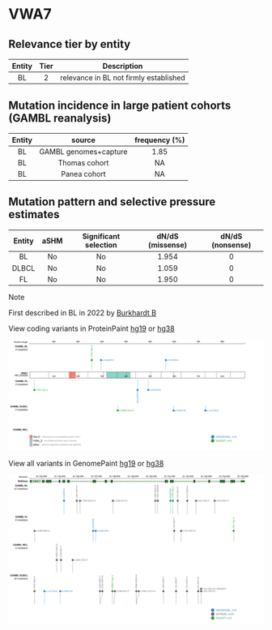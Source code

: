 # VWA7

## Relevance tier by entity

|Entity|Tier|Description                           |
|:------:|:----:|--------------------------------------|
|BL    |2   |relevance in BL not firmly established|

## Mutation incidence in large patient cohorts (GAMBL reanalysis)

|Entity|source               |frequency (%)|
|:------:|:---------------------:|:-------------:|
|BL    |GAMBL genomes+capture|1.85         |
|BL    |Thomas cohort        |  NA         |
|BL    |Panea cohort         |  NA         |

## Mutation pattern and selective pressure estimates

|Entity|aSHM|Significant selection|dN/dS (missense)|dN/dS (nonsense)|
|:------:|:----:|:---------------------:|:----------------:|:----------------:|
|BL    |No  |No                   |1.954           |0               |
|DLBCL |No  |No                   |1.059           |0               |
|FL    |No  |No                   |1.950           |0               |


> [!NOTE]
> First described in BL in 2022 by [Burkhardt B](https://pubmed.ncbi.nlm.nih.gov/35794096)


View coding variants in ProteinPaint [hg19](https://www.bcgsc.ca/downloads/morinlab/GAMBL/test/genes/VWA7_protein.html)  or [hg38](https://www.bcgsc.ca/downloads/morinlab/GAMBL/test/genes/VWA7_protein_hg38.html)

![image](images/proteinpaint/VWA7_NM_025258.svg)

View all variants in GenomePaint [hg19](https://www.bcgsc.ca/downloads/morinlab/GAMBL/test/genes/VWA7.html)  or [hg38](https://www.bcgsc.ca/downloads/morinlab/GAMBL/test/genes/VWA7_hg38.html)

![image](images/proteinpaint/VWA7.svg)
